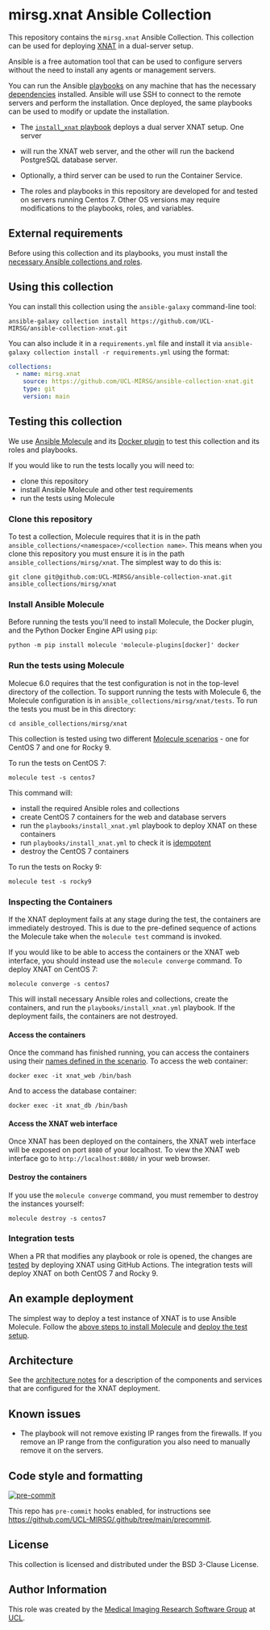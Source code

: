 # mirsg.xnat Ansible Collection

This repository contains the `mirsg.xnat` Ansible Collection. This collection can be used for deploying
[XNAT](https://www.xnat.org/) in a dual-server setup.

Ansible is a free automation tool that can be used to configure servers without the need to install any
agents or management servers.

You can run the Ansible [playbooks](playbooks/) on any machine that has the necessary
[dependencies](meta/requirements.yml) installed. Ansible will use SSH to connect to the remote servers
and perform the installation. Once deployed, the same playbooks can be used to modify or update the
installation.

- The [`install_xnat` playbook](playbooks/install_xnat.yml) deploys a dual server XNAT setup. One server
- will run the XNAT web server, and the other will run the backend PostgreSQL database server.

- Optionally, a third server can be used to run the Container Service.

- The roles and playbooks in this repository are developed for and tested on
  servers running Centos 7. Other OS versions may require modifications to
  the playbooks, roles, and variables.

## External requirements

Before using this collection and its playbooks, you must install the
[necessary Ansible collections and roles](meta/requirements.yml).

## Using this collection

You can install this collection using the `ansible-galaxy` command-line tool:

    ansible-galaxy collection install https://github.com/UCL-MIRSG/ansible-collection-xnat.git

You can also include it in a `requirements.yml` file and install it via
`ansible-galaxy collection install -r requirements.yml` using the format:

```yaml
collections:
  - name: mirsg.xnat
    source: https://github.com/UCL-MIRSG/ansible-collection-xnat.git
    type: git
    version: main
```

## Testing this collection

We use [Ansible Molecule](https://ansible.readthedocs.io/projects/molecule/) and its
[Docker plugin](https://github.com/ansible-community/molecule-plugins) to test this collection and its
roles and playbooks.

If you would like to run the tests locally you will need to:

- clone this repository
- install Ansible Molecule and other test requirements
- run the tests using Molecule

### Clone this repository

To test a collection, Molecule requires that it is in the path
`ansible_collections/<namespace>/<collection name>`. This means when you clone this repository you
must ensure it is in the path `ansible_collections/mirsg/xnat`. The simplest way to do this is:

```
git clone git@github.com:UCL-MIRSG/ansible-collection-xnat.git ansible_collections/mirsg/xnat
```

### Install Ansible Molecule

Before running the tests you'll need to install Molecule, the Docker plugin, and the Python Docker
Engine API using `pip`:

```
python -m pip install molecule 'molecule-plugins[docker]' docker
```

### Run the tests using Molecule

Molecue 6.0 requires that the test configuration is not in the top-level directory of the
collection. To support running the tests with Molecule 6, the Molecule configuration is in
`ansible_collections/mirsg/xnat/tests`. To run the tests you must be in this directory:

```
cd ansible_collections/mirsg/xnat
```

This collection is tested using two different
[Molecule scenarios](https://ansible.readthedocs.io/projects/molecule/getting-started/#molecule-scenarios) -
one for CentOS 7 and one for Rocky 9.

To run the tests on CentOS 7:

```
molecule test -s centos7
```

This command will:

- install the required Ansible roles and collections
- create CentOS 7 containers for the web and database servers
- run the `playbooks/install_xnat.yml` playbook to deploy XNAT on these containers
- run `playbooks/install_xnat.yml` to check it is
  [idempotent](https://docs.ansible.com/ansible/latest/reference_appendices/glossary.html#term-Idempotency)
- destroy the CentOS 7 containers

To run the tests on Rocky 9:

```
molecule test -s rocky9
```

### Inspecting the Containers

If the XNAT deployment fails at any stage during the test, the containers are immediately destroyed.
This is due to the pre-defined sequence of actions the Molecule take when the `molecule test`
command is invoked.

If you would like to be able to access the containers or the XNAT web interface, you should instead
use the `molecule converge` command. To deploy XNAT on CentOS 7:

```
molecule converge -s centos7
```

This will install necessary Ansible roles and collections, create the containers, and run the
`playbooks/install_xnat.yml` playbook. If the deployment fails, the containers are not destroyed.

#### Access the containers

Once the command has finished running, you can access the containers using their
[names defined in the scenario](molecule/centos7/molecule.yml). To access the web
container:

```
docker exec -it xnat_web /bin/bash
```

And to access the database container:

```
docker exec -it xnat_db /bin/bash
```

#### Access the XNAT web interface

Once XNAT has been deployed on the containers, the XNAT web interface will be exposed on port `8080`
of your localhost. To view the XNAT web interface go to `http://localhost:8080/` in your web
browser.

#### Destroy the containers

If you use the `molecule converge` command, you must remember to destroy the instances yourself:

```
molecule destroy -s centos7
```

### Integration tests

When a PR that modifies any playbook or role is opened, the changes are
[tested](.github/workflows/molecule.yml) by deploying XNAT using GitHub Actions. The integration tests
will deploy XNAT on both CentOS 7 and Rocky 9.

## An example deployment

The simplest way to deploy a test instance of XNAT is to use Ansible Molecule. Follow the
[above steps to install Molecule](#install-ansible-molecule) and
[deploy the test setup](#inspecting-the-containers).

## Architecture

See the [architecture notes](architecture_notes.md) for a description of the components
and services that are configured for the XNAT deployment.

## Known issues

- The playbook will not remove existing IP ranges from the firewalls. If you remove an IP range
  from the configuration you also need to manually remove it on the servers.

## Code style and formatting

[![pre-commit](https://img.shields.io/badge/pre--commit-enabled-brightgreen?logo=pre-commit&logoColor=white)](https://github.com/pre-commit/pre-commit)

This repo has `pre-commit` hooks enabled, for instructions see <https://github.com/UCL-MIRSG/.github/tree/main/precommit>.

## License

This collection is licensed and distributed under the BSD 3-Clause License.

## Author Information

This role was created by the [Medical Imaging Research Software
Group](https://www.ucl.ac.uk/advanced-research-computing/expertise/research-software-development/medical-imaging-research-software-group)
at [UCL](https://www.ucl.ac.uk/).
